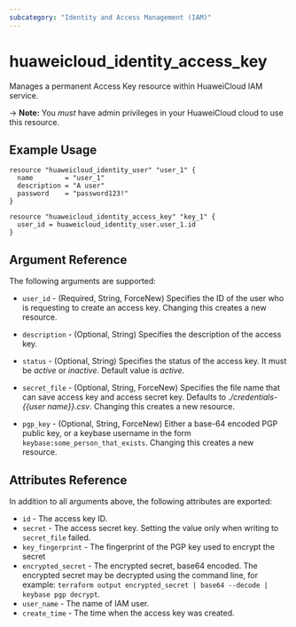 ```yaml
---
subcategory: "Identity and Access Management (IAM)"
---
```


# huaweicloud_identity_access_key

Manages a permanent Access Key resource within HuaweiCloud IAM service.

-> **Note:** You _must_ have admin privileges in your HuaweiCloud cloud to use
this resource.

## Example Usage

```hcl
resource "huaweicloud_identity_user" "user_1" {
  name        = "user_1"
  description = "A user"
  password    = "password123!"
}

resource "huaweicloud_identity_access_key" "key_1" {
  user_id = huaweicloud_identity_user.user_1.id
}
```

## Argument Reference

The following arguments are supported:

* `user_id` - (Required, String, ForceNew) Specifies the ID of the user who is requesting to create an access key.
  Changing this creates a new resource.

* `description` - (Optional, String) Specifies the description of the access key.

* `status` - (Optional, String) Specifies the status of the access key. It must be *active* or *inactive*.
  Default value is *active*.

* `secret_file` - (Optional, String, ForceNew) Specifies the file name that can save access key and access secret key.
  Defaults to *./credentials-{{user name}}.csv*. Changing this creates a new resource.

* `pgp_key` - (Optional, String, ForceNew) Either a base-64 encoded PGP public key, or a keybase username in the form
  `keybase:some_person_that_exists`. Changing this creates a new resource.

## Attributes Reference

In addition to all arguments above, the following attributes are exported:

* `id` - The access key ID.
* `secret` - The access secret key. Setting the value only when writing to `secret_file` failed.
* `key_fingerprint` - The fingerprint of the PGP key used to encrypt the secret
* `encrypted_secret` - The encrypted secret, base64 encoded. The encrypted secret may be decrypted using the command line,
  for example: `terraform output encrypted_secret | base64 --decode | keybase pgp decrypt`.
* `user_name` - The name of IAM user.
* `create_time` - The time when the access key was created.
